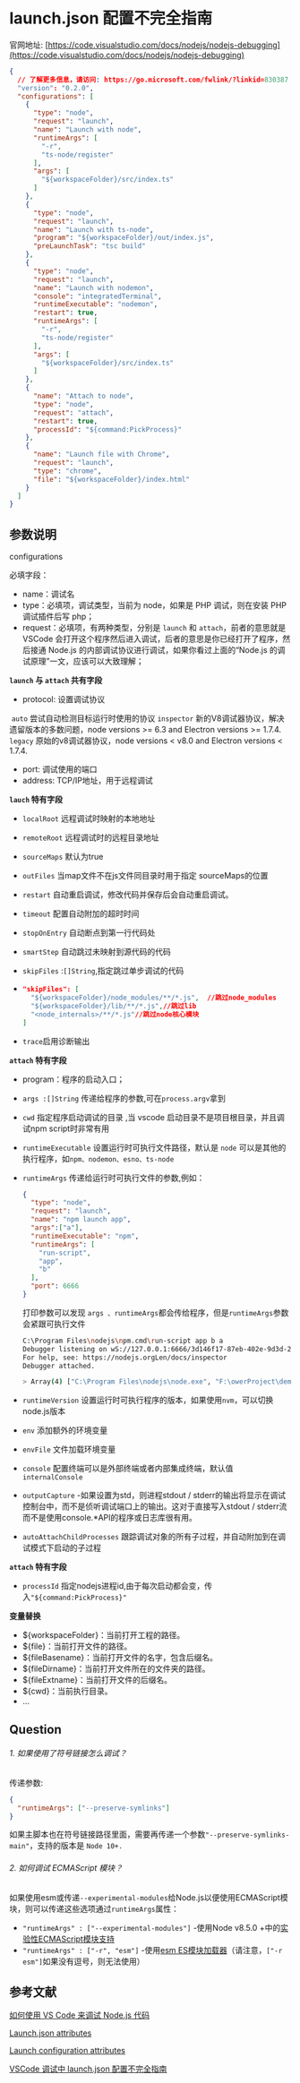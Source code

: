 # launch.json 配置不完全指南

官网地址: [https://code.visualstudio.com/docs/nodejs/nodejs-debugging](https://code.visualstudio.com/docs/nodejs/nodejs-debugging)

``` json
{
  // 了解更多信息，请访问: https://go.microsoft.com/fwlink/?linkid=830387
  "version": "0.2.0",
  "configurations": [
    {
      "type": "node",
      "request": "launch",
      "name": "Launch with node",
      "runtimeArgs": [
        "-r",
        "ts-node/register"
      ],
      "args": [
        "${workspaceFolder}/src/index.ts"
      ]
    },
    {
      "type": "node",
      "request": "launch",
      "name": "Launch with ts-node",
      "program": "${workspaceFolder}/out/index.js",
      "preLaunchTask": "tsc build"
    },
    {
      "type": "node",
      "request": "launch",
      "name": "Launch with nodemon",
      "console": "integratedTerminal",
      "runtimeExecutable": "nodemon",
      "restart": true,
      "runtimeArgs": [
        "-r",
        "ts-node/register"
      ],
      "args": [
        "${workspaceFolder}/src/index.ts"
      ]
    },
    {
      "name": "Attach to node",
      "type": "node",
      "request": "attach",
      "restart": true,
      "processId": "${command:PickProcess}"
    },
    {
      "name": "Launch file with Chrome",
      "request": "launch",
      "type": "chrome",
      "file": "${workspaceFolder}/index.html"
    }
  ]
}
```

## 参数说明

configurations

必填字段：

- name：调试名
- type：必填项，调试类型，当前为 node，如果是 PHP 调试，则在安装 PHP 调试插件后写 php；
- request：必填项，有两种类型，分别是 `launch` 和 `attach`，前者的意思就是 VSCode 会打开这个程序然后进入调试，后者的意思是你已经打开了程序，然后接通 Node.js 的内部调试协议进行调试，如果你看过上面的“Node.js 的调试原理”一文，应该可以大致理解；

**`launch` 与 `attach` 共有字段**

- protocol: 设置调试协议 

​	 `auto` 尝试自动检测目标运行时使用的协议
 	`inspector` 新的V8调试器协议，解决遗留版本的多数问题，node versions >= 6.3 and Electron versions >= 1.7.4.
 	`legacy` 原始的v8调试器协议，node versions < v8.0 and Electron versions < 1.7.4.

- port: 调试使用的端口
- address: TCP/IP地址，用于远程调试

**`lauch` 特有字段**

- `localRoot` 远程调试时映射的本地地址

- `remoteRoot` 远程调试时的远程目录地址

- `sourceMaps`  默认为true

- `outFiles` 当map文件不在js文件同目录时用于指定 sourceMaps的位置

- `restart` 自动重启调试，修改代码并保存后会自动重启调试。

- `timeout` 配置自动附加的超时时间

- `stopOnEntry` 自动断点到第一行代码处

- `smartStep` 自动跳过未映射到源代码的代码

- `skipFiles` :`[]String`,指定跳过单步调试的代码

- ``` json
  "skipFiles": [
    "${workspaceFolder}/node_modules/**/*.js",  //跳过node_modules
    "${workspaceFolder}/lib/**/*.js",//跳过lib
    "<node_internals>/**/*.js"//跳过node核心模块
  ]
  ```

- `trace`启用诊断输出

  

**`attach` 特有字段**

- program：程序的启动入口；

- `args :[]String` 传递给程序的参数,可在`process.argv`拿到

- `cwd` 指定程序启动调试的目录 ,当 vscode 启动目录不是项目根目录，并且调试npm script时非常有用

- `runtimeExecutable` 设置运行时可执行文件路径，默认是 `node` 可以是其他的执行程序，如`npm、nodemon、esno、ts-node`

- `runtimeArgs` 传递给运行时可执行文件的参数,例如：

  ``` json
  {
    "type": "node",
    "request": "launch",
    "name": "npm launch app",
    "args":["a"],
    "runtimeExecutable": "npm",
    "runtimeArgs": [
      "run-script",
      "app",
      "b"
    ],
    "port": 6666
  }
  ```

  打印参数可以发现 `args 、runtimeArgs`都会传给程序，但是`runtimeArgs`参数会紧跟可执行文件

  ``` bash
  C:\Program Files\nodejs\npm.cmd\run-script app b a
  Debugger listening on wS://127.0.0.1:6666/3d146f17-87eb-402e-9d3d-2c0e415386e1 
  For help, see: https://nodejs.orgLen/docs/inspector 
  Debugger attached.
  
  > Array(4) ["C:\Program Files\nodejs\node.exe", "F:\owerProject\demo\express-app.js","b","a"]
  ```

- `runtimeVersion` 设置运行时可执行程序的版本，如果使用`nvm`，可以切换node.js版本

- `env` 添加额外的环境变量

- `envFile` 文件加载环境变量

- `console` 配置终端可以是外部终端或者内部集成终端，默认值`internalConsole`

- `outputCapture` -如果设置为std，则进程stdout / stderr的输出将显示在调试控制台中，而不是侦听调试端口上的输出。这对于直接写入stdout / stderr流而不是使用console.*API的程序或日志库很有用。

- `autoAttachChildProcesses` 跟踪调试对象的所有子过程，并自动附加到在调试模式下启动的子过程

**`attach` 特有字段**

- `processId` 指定nodejs进程id,由于每次启动都会变，传入`"${command:PickProcess}"`

**变量替换**

- ${workspaceFolder}：当前打开工程的路径。
- ${file}：当前打开文件的路径。
- ${fileBasename}：当前打开文件的名字，包含后缀名。
- ${fileDirname}：当前打开文件所在的文件夹的路径。
- ${fileExtname}：当前打开文件的后缀名。
- ${cwd}：当前执行目录。
- ...

## Question

###### 1. 如果使用了符号链接怎么调试？

传递参数:

```json
{
  "runtimeArgs": ["--preserve-symlinks"]
}
```

如果主脚本也在符号链接路径里面，需要再传递一个参数`"--preserve-symlinks-main"`，支持的版本是 `Node 10+.`

###### 2. 如何调试 ECMAScript 模块？

如果使用esm或传递`--experimental-modules`给Node.js以便使用ECMAScript模块，则可以传递这些选项通过`runtimeArgs`属性：

- `"runtimeArgs" : ["--experimental-modules"]`  -使用Node v8.5.0 +中的[实验性ECMAScript模块支持](https://links.jianshu.com/go?to=https%3A%2F%2Fnodejs.org%2Fapi%2Fesm.html)
- `"runtimeArgs" : ["-r", "esm"]` -使用[esm ES模块加载器](https://links.jianshu.com/go?to=https%3A%2F%2Fgithub.com%2Fstandard-things%2Fesm)（请注意，`["-r esm"]`如果没有逗号，则无法使用）

## 参考文献

[如何使用 VS Code 来调试 Node.js 代码](https://wizardforcel.gitbooks.io/node-in-debugging/content/4.3.html)

[Launch.json attributes](https://code.visualstudio.com/docs/editor/debugging#_launchjson-attributes)

[Launch configuration attributes](https://code.visualstudio.com/docs/nodejs/nodejs-debugging#_launch-configuration-attributes)

[VSCode 调试中 launch.json 配置不完全指南](https://www.barretlee.com/blog/2019/03/18/debugging-in-vscode-tutorial/)

